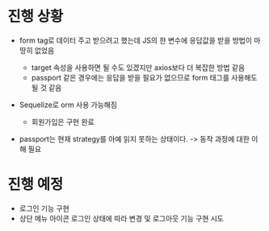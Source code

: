 # 진행 상황
- form tag로  데이터 주고 받으려고 했는데 JS의 한 변수에 응답값을 받을 방법이 마땅히 없었음
    - target 속성을 사용하면 될 수도 있겠지만 axios보다 더 복잡한 방법 같음
    - passport 같은 경우에는 응답을 받을 필요가 없으므로 form 태그를 사용해도 될 것 같음

- Sequelize로 orm 사용 가능해짐
    - 회원가입은 구현 완료

- passport는 현재 strategy를 아예 읽지 못하는 상태이다. -> 동작 과정에 대한 이해 필요

# 진행 예정
- 로그인 기능 구현
- 상단 메뉴 아이콘 로그인 상태에 따라 변경 및 로그아웃 기능 구현 시도 